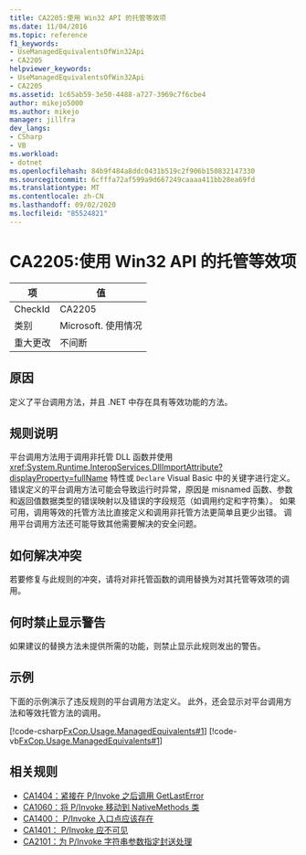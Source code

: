 ```yaml
---
title: CA2205:使用 Win32 API 的托管等效项
ms.date: 11/04/2016
ms.topic: reference
f1_keywords:
- UseManagedEquivalentsOfWin32Api
- CA2205
helpviewer_keywords:
- UseManagedEquivalentsOfWin32Api
- CA2205
ms.assetid: 1c65ab59-3e50-4488-a727-3969c7f6cbe4
author: mikejo5000
ms.author: mikejo
manager: jillfra
dev_langs:
- CSharp
- VB
ms.workload:
- dotnet
ms.openlocfilehash: 84b9f484a8ddc0431b519c2f906b150832147330
ms.sourcegitcommit: 6cfffa72af599a9d667249caaaa411bb28ea69fd
ms.translationtype: MT
ms.contentlocale: zh-CN
ms.lasthandoff: 09/02/2020
ms.locfileid: "85524821"
---
```

# <a name="ca2205-use-managed-equivalents-of-win32-api"></a>CA2205:使用 Win32 API 的托管等效项

|项|值|
|-|-|
|CheckId|CA2205|
|类别|Microsoft. 使用情况|
|重大更改|不间断|

## <a name="cause"></a>原因

定义了平台调用方法，并且 .NET 中存在具有等效功能的方法。

## <a name="rule-description"></a>规则说明

平台调用方法用于调用非托管 DLL 函数并使用 <xref:System.Runtime.InteropServices.DllImportAttribute?displayProperty=fullName> 特性或 `Declare` Visual Basic 中的关键字进行定义。 错误定义的平台调用方法可能会导致运行时异常，原因是 misnamed 函数、参数和返回值数据类型的错误映射以及错误的字段规范（如调用约定和字符集）。 如果可用，调用等效的托管方法比直接定义和调用非托管方法更简单且更少出错。 调用平台调用方法还可能导致其他需要解决的安全问题。

## <a name="how-to-fix-violations"></a>如何解决冲突

若要修复与此规则的冲突，请将对非托管函数的调用替换为对其托管等效项的调用。

## <a name="when-to-suppress-warnings"></a>何时禁止显示警告

如果建议的替换方法未提供所需的功能，则禁止显示此规则发出的警告。

## <a name="example"></a>示例

下面的示例演示了违反规则的平台调用方法定义。 此外，还会显示对平台调用方法和等效托管方法的调用。

[!code-csharp[FxCop.Usage.ManagedEquivalents#1](../code-quality/codesnippet/CSharp/ca2205-use-managed-equivalents-of-win32-api_1.cs)]
[!code-vb[FxCop.Usage.ManagedEquivalents#1](../code-quality/codesnippet/VisualBasic/ca2205-use-managed-equivalents-of-win32-api_1.vb)]

## <a name="related-rules"></a>相关规则

- [CA1404：紧接在 P/Invoke 之后调用 GetLastError](../code-quality/ca1404.md)
- [CA1060：将 P/Invoke 移动到 NativeMethods 类](../code-quality/ca1060.md)
- [CA1400： P/Invoke 入口点应该存在](../code-quality/ca1400.md)
- [CA1401： P/Invoke 应不可见](../code-quality/ca1401.md)
- [CA2101：为 P/Invoke 字符串参数指定封送处理](../code-quality/ca2101.md)

